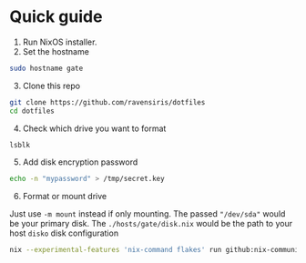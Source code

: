 # Quick guide

1. Run NixOS installer.
2. Set the hostname

```sh
sudo hostname gate
```
3. Clone this repo

```sh
git clone https://github.com/ravensiris/dotfiles
cd dotfiles
```

4. Check which drive you want to format

```sh
lsblk
```
5. Add disk encryption password

```sh
echo -n "mypassword" > /tmp/secret.key
```

6. Format or mount drive

Just use `-m mount` instead if only mounting.
The passed `"/dev/sda"` would be your primary disk.
The `./hosts/gate/disk.nix` would be the path to your host `disko` disk configuration

```sh
nix --experimental-features 'nix-command flakes' run github:nix-community/disko -- -m zap_create_mount --arg 'disks = ["/dev/sda"]' ./hosts/gate/disk.nix
```

